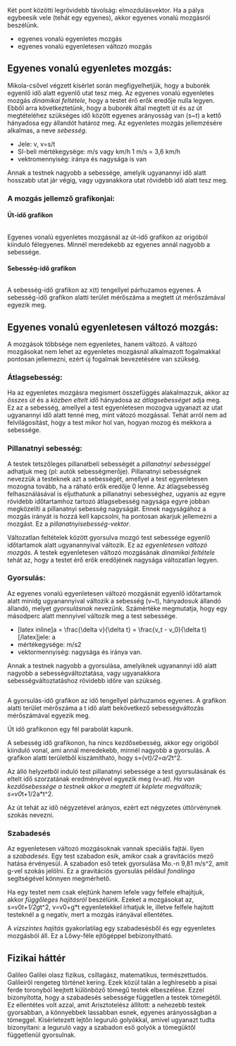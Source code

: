 Két pont közötti legrövidebb távolság: elmozdulásvektor. Ha a pálya egybeesik vele (tehát egy egyenes), akkor egyenes vonalú mozgásról beszélünk.

 - egyenes vonalú egyenletes mozgás
 - egyenes vonalú egyenletesen változó mozgás

## Egyenes vonalú egyenletes mozgás:

Mikola-csővel végzett kísérlet során megfigyelhetjük, hogy a buborék egyenlő idő alatt egyenlő utat tesz meg. Az egyenes vonalú egyenletes mozgás *dinamikai feltétele*, hogy a testet érő erők eredője nulla legyen. Ebből arra következtetünk, hogy a buborék által megtett út és az út megtételéhez szükséges idő között egyenes arányosság van (s~t) a kettő hányadosa egy állandót határoz meg. Az egyenletes mozgás jellemzésére alkalmas, a neve *sebesség*.

 - Jele: v, v=s/t
 - SI-beli mértékegysége: m/s vagy km/h 1 m/s = 3,6 km/h
 - vektromennyiség: iránya és nagysága is van

Annak a testnek nagyobb a sebessége, amelyik ugyanannyi idő alatt hosszabb utat jár végig, vagy ugyanakkora utat rövidebb idő alatt tesz meg.

### A mozgás jellemző grafikonjai:

#### Út-idő grafikon

![]()

Egyenes vonalú egyenletes mozgásnál az út-idő grafikon az origóból kiinduló félegyenes.
Minnél meredekebb az egyenes annál nagyobb a sebessége.

#### Sebesség-idő grafikon

![]()

A sebesség-idő grafikon az x(t) tengellyel párhuzamos egyenes.
A sebesség-idő grafikon alatti terület mérőszáma a megtett út mérőszámával egyezik meg.

## Egyenes vonalú egyenletesen változó mozgás:

A mozgások többsége nem egyenletes, hanem változó. A változó mozgásokat nem lehet az egyenletes mozgásnál alkalmazott fogalmakkal pontosan jellemezni, ezért új fogalmak bevezetésére van szükség.

### Átlagsebesség:

Ha az egyenletes mozgásra megismert összefüggés alakalmazzuk, akkor az *összes út* és a *közben eltelt idő* hányadosa az *átlagsebességet* adja meg. Ez az a sebesség, amellyel a test egyenletesen mozogva ugyanazt az utat ugyanannyi idő alatt tenné meg, mint vátozó mozgással. Tehát arról nem ad felvilágosítást, hogy a test mikor hol van, hogyan mozog és mekkora a sebessége.

### Pillanatnyi sebesség:

A testek tetszőleges pillanatbeli sebességét a *pillanatnyi sebességgel* adhatjuk meg (pl: autók sebességmerője). Pillanatnyi sebességnek nevezzük a testeknek azt a sebességét, amellyel a test egyenletesen mozogna tovább, ha a ráható erők eredője 0 lenne. Az átlagsebesség felhasználásával is eljuthatunk a pillanatnyi sebességhez, ugyanis az egyre rövidebb időtartamhoz tartozó átlagsebesség nagysága egyre jobban megközelíti a pillanatnyi sebesség nagyságát. Ennek nagyságához a mozgás irányát is hozzá kell kapcsolni, ha pontosan akarjuk jellemezni a mozgást. Ez a *pillanatnyisebesség-vektor*.

Változatlan feltételek között gyorsulva mozgó test sebessége egyenlő időtartamok alatt ugyanannyival változik. Ez az *egyenletesen változó mozgás*. A testek egyenletesen változó mozgásának *dinamikai feltétele* tehát az, hogy a testet érő erők eredőjének nagysága változatlan legyen.

### Gyorsulás:

Az egyenes vonalú egyenletesen változó mozgásnát egyenlő időtartamok alatt minidg ugyanannyival változik a sebesség (v~t), hányadosuk állandó állandó, melyet *gyorsulásnak* nevezünk. Számértéke megmutatja, hogy egy másodperc alatt mennyivel változik meg a test sebessége.

 - [latex inline]a = \frac{\delta v}{\delta t} = \frac{v_t - v_0}{\delta t}[/latex]jele: a
 - mértékegysége: m/s2
 - vektormennyiség: nagysága és iránya van.

Annak a testnek nagyobb a gyorsulása, amelyiknek ugyanannyi idő alatt nagyobb a sebességváltoztatása, vagy ugyanakkora sebességváltoztatáshoz rövidebb időre van szükség.

![]()

A gyorsulás-idő grafikon az idő tengellyel párhuzamos egyenes. A grafikon alatti terület mérőszáma a t idő alatt bekövetkező sebességváltozás mérőszámával egyezik meg.

Út idő grafikonon egy fél parabolát kapunk.

A sebesség idő grafikonon, ha nincs kezdősebesség, akkor egy origóból kiinduló vonal, ami annál meredekebb, minnél nagyobb a gyorsulás. A grafikon alatti területből kiszámítható, hogy s=(v*t)/2=a/2*t^2.

Az álló helyzetből induló test pillanatnyi sebessége a test gyorsulásának és eltelt idő szorzatának eredményével egyezik meg (v=a*t). Ha van kezdősebessége a testnek akkor a megtett út képlete megváltozik; s=v0*t+1/2a*t^2.

Az út tehát az idő négyzetével arányos, ezért ezt négyzetes úttörvénynek szokás nevezni.

### Szabadesés

Az egyenletesen változó mozgásoknak vannak speciális fajtái. Ilyen a *szabadesés*. Egy test szabadon esik, amikor csak a gravitációs mező hatása érvényesül. A szabadon eső tetek gyorsulása Mo.-n 9,81 m/s^2, amit g-vel szokás jelölni. Ez a gravitációs gyorsulás például *fonálinga* segítségével könnyen megmérhető.

Ha egy testet nem csak elejtünk hanem lefele vagy felfele elhajítjuk, akkor *függőleges hajításról* beszélünk. Ezeket a mozgásokat az, s=v0*t+1/2g*t^2, v=v0+g*t egyenletekkel írhatjuk le, illetve felfele hajított testeknél a g negatív, mert a mozgás irányával ellentétes.

A *vízszintes hajítás* gyakorlatilag egy szabadesésből és egy egyenletes mozgásból áll. Ez a Lőwy-féle ejtőgéppel bebizonyítható.

## Fizikai háttér

Galileo Galilei olasz fizikus, csillagász, matematikus, természettudós. Galileiről rengeteg történet kering. Ezek közül talán a leghíresebb a pisai ferde toronyból leejtett különböző tömegű testek elbeszélése. Ezzel bizonyította, hogy a szabadesés sebessége független a testek tömegétől. Ez ellentétes volt azzal, amit Arisztotelész állított: a nehezebb testek gyorsabban, a könnyebbek lassabban esnek, egyenes arányosságban a tömeggel. Kísérletezett lejtőn leguruló golyókkal, amivel ugyanazt tudta bizonyítani: a leguruló vagy a szabadon eső golyók a tömegüktől függetlenül gyorsulnak.
